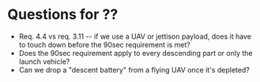 # Questions for ??

* Req. 4.4 vs req. 3.11 -- if we use a UAV or jettison payload, does it have to touch down before
  the 90sec requirement is met?
* Does the 90sec requirement apply to every descending part or only the launch vehicle?
* Can we drop a "descent battery" from a flying UAV once it's depleted?
